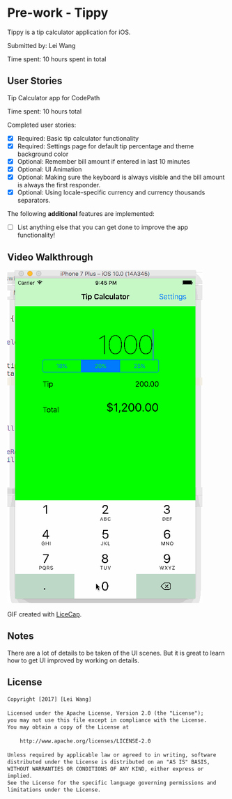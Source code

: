 # Pre-work - Tippy

Tippy is a tip calculator application for iOS.

Submitted by: Lei Wang

Time spent: 10 hours spent in total

## User Stories

Tip Calculator app for CodePath

Time spent: 10 hours total

Completed user stories:

* [x] Required: Basic tip calculator functionality
* [x] Required: Settings page for default tip percentage and theme background color
* [x] Optional: Remember bill amount if entered in last 10 minutes
* [x] Optional: UI Animation
* [X] Optional: Making sure the keyboard is always visible and the bill amount is always the first responder.
* [X] Optional: Using locale-specific currency and currency thousands separators.

The following **additional** features are implemented:

- [ ] List anything else that you can get done to improve the app functionality!

## Video Walkthrough

![](./tipCalculator.gif)


GIF created with [LiceCap](http://www.cockos.com/licecap/).

## Notes

There are a lot of details to be taken of the UI scenes. But it is great to learn how to get UI improved by working on details.
## License

    Copyright [2017] [Lei Wang]

    Licensed under the Apache License, Version 2.0 (the "License");
    you may not use this file except in compliance with the License.
    You may obtain a copy of the License at

        http://www.apache.org/licenses/LICENSE-2.0

    Unless required by applicable law or agreed to in writing, software
    distributed under the License is distributed on an "AS IS" BASIS,
    WITHOUT WARRANTIES OR CONDITIONS OF ANY KIND, either express or implied.
    See the License for the specific language governing permissions and
    limitations under the License.

